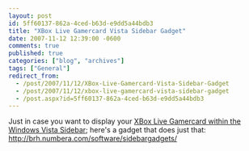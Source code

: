 ```yaml
---
layout: post
id: 5ff60137-862a-4ced-b63d-e9dd5a44bdb3
title: "XBox Live Gamercard Vista Sidebar Gadget"
date: 2007-11-12 12:39:00 -0600
comments: true
published: true
categories: ["blog", "archives"]
tags: ["General"]
redirect_from: 
  - /post/2007/11/12/XBox-Live-Gamercard-Vista-Sidebar-Gadget
  - /post/2007/11/12/xbox-live-gamercard-vista-sidebar-gadget
  - /post.aspx?id=5ff60137-862a-4ced-b63d-e9dd5a44bdb3
---
```

<!-- more -->
<p>Just in case you want to display your <a href="http://brh.numbera.com/software/sidebargadgets/">XBox Live Gamercard within the Windows Vista Sidebar</a>; here's a gadget that does just that: <a href="http://brh.numbera.com/software/sidebargadgets/">http://brh.numbera.com/software/sidebargadgets/</a></p>
